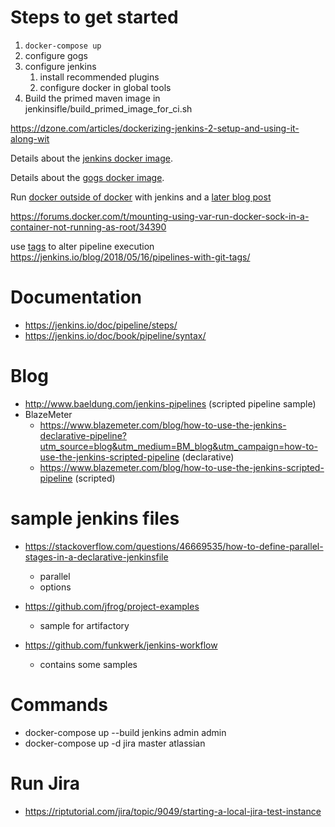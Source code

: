 # Steps to get started
1. `docker-compose up`
1. configure gogs
1. configure jenkins
   1. install recommended plugins
   1. configure docker in global tools
1. Build the primed maven image in jenkinsifle/build_primed_image_for_ci.sh

https://dzone.com/articles/dockerizing-jenkins-2-setup-and-using-it-along-wit

Details about the [jenkins docker image](https://github.com/jenkinsci/docker/blob/master/README.md).

Details about the [gogs docker image](https://github.com/gogs/gogs/tree/master/docker).


Run [docker outside of docker](https://container-solutions.com/running-docker-in-jenkins-in-docker/) with jenkins and a [later blog post](https://getintodevops.com/blog/the-simple-way-to-run-docker-in-docker-for-ci)

https://forums.docker.com/t/mounting-using-var-run-docker-sock-in-a-container-not-running-as-root/34390

use [tags](https://jenkins.io/blog/2018/05/16/pipelines-with-git-tags/) to alter pipeline execution https://jenkins.io/blog/2018/05/16/pipelines-with-git-tags/

# Documentation

* https://jenkins.io/doc/pipeline/steps/
* https://jenkins.io/doc/book/pipeline/syntax/

# Blog
* http://www.baeldung.com/jenkins-pipelines (scripted pipeline sample)
* BlazeMeter
  * https://www.blazemeter.com/blog/how-to-use-the-jenkins-declarative-pipeline?utm_source=blog&utm_medium=BM_blog&utm_campaign=how-to-use-the-jenkins-scripted-pipeline (declarative)
  * https://www.blazemeter.com/blog/how-to-use-the-jenkins-scripted-pipeline (scripted)

# sample jenkins files
* https://stackoverflow.com/questions/46669535/how-to-define-parallel-stages-in-a-declarative-jenkinsfile
  * parallel
  * options
  
* https://github.com/jfrog/project-examples
  * sample for artifactory
  
* https://github.com/funkwerk/jenkins-workflow
  * contains some samples
  
  
# Commands
- docker-compose up --build  jenkins admin admin
- docker-compose up -d jira  master atlassian  
# Run Jira
- https://riptutorial.com/jira/topic/9049/starting-a-local-jira-test-instance

